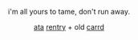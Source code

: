 <p align="center">
i'm all yours to tame, don't run away.
</p>

<p align="center">
<a href="https://skirk.atabook.org/" target="_blank">ata</a> <a href="https://rentry.co/-rahu" target="_blank">rentry</a> + old <a href="https://yurideath.carrd.co/" target="_blank">carrd</a>
